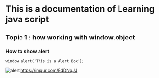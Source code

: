 # This is a documentation of Learning java script
## Topic 1 : how working with window.object
### How to show alert

```
window.alert('This is a Alert Box');
```

![alert](https://user-images.githubusercontent.com/95132318/143727763-0b98acb9-1657-4177-b475-d3341aa085da.png)
https://imgur.com/BdDNqJJ
